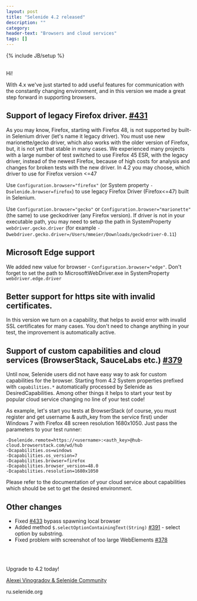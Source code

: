 ```yaml
---
layout: post
title: "Selenide 4.2 released"
description: ""
category:
header-text: "Browsers and cloud services"
tags: []
---
```


{% include JB/setup %}

<br/>
Hi!

With 4.х we've just started to add useful features for communication with the constantly changing environment,
and in this version we made a great step forward in supporting browsers.  

## Support of legacy Firefox driver. [#431](https://github.com/selenide/selenide/issues/431)

As you may know, Firefox, starting with Firefox 48, is not supported by built-in Selenium driver
(let's name it legacy driver). You must use new marionette/gecko driver, which also works with
the older version of Firefox, but, it is not yet that stable in many cases. We experienced many projects
with a large number of test switched to use Firefox 45 ESR, with the legacy driver, instead of the newest
Firefox, because of high costs for analysis and changes for broken tests with the new driver.
In 4.2 you may choose, which driver to use for Firefox version <=47


Use `Configuration.browser="firefox"` (or System property `-Dselenide.browser=firefox`) 
to use legacy Firefox Driver (Firefox<=47) built in Selenium.

Use `Configuration.browser="gecko"` or `Configuration.browser="marionette"` (the same) 
to use geckodriver (any Firefox version). If driver is not in your executable path, you may need to
setup the path in SystemProperty `webdriver.gecko.driver` 
(for example `-Dwebdriver.gecko.driver=/Users/mmeier/Downloads/geckodriver-0.11`)

##  Microsoft Edge support

We added new value for browser - `Configuration.browser="edge"`. Don't forget to set the path to
MicrosoftWebDriver.exe in SystemProperty `webdriver.edge.driver`

## Better support for https site with invalid certificates. 

In this version we turn on a capability, that helps to avoid error with invalid SSL certificates for many cases.
You don't need to change anything in your test, the improvement is automatically active.


##  Support of custom capabilities and cloud services (BrowserStack, SauceLabs etc.) [#379](https://github.com/selenide/selenide/issues/379)

Until now, Selenide users did not have easy way to ask for custom capabilities for the browser.
Starting from 4.2 System properties prefixed with `capabilities.*` automatically processed by
Selenide as DesiredCapabilities.
Among other things it helps to start your test by popular cloud service changing no line of your test code!
  
As example, let's start you tests at BrowserStack (of course, you must register and get username & auth_key from the service first)
under Windows 7 with Firefox 48 screen resolution 1680х1050. Just pass the parameters to your test runner:

```
-Dselenide.remote=https://<username>:<auth_key>@hub-cloud.browserstack.com/wd/hub
-Dcapabilities.os=windows
-Dcapabilities.os_version=7
-Dcapabilities.browser=firefox
-Dcapabilities.browser_version=48.0
-Dcapabilities.resolution=1680x1050
```

Please refer to the documentation of your cloud service about capabilities which should be set to get the desired environment.

## Other changes

* Fixed [#433](https://github.com/selenide/selenide/issues/433) bypass spawning local browser
* Added method `$.selectOptionContainingText(String)` [#391](https://github.com/selenide/selenide/issues/391) - select option by substring.
* Fixed problem with screenshot of too large WebElements [#378](https://github.com/selenide/selenide/issues/378)



<br/>
<br/>

Upgrade to 4.2 today!

[Alexei Vinogradov & Selenide Community](https://github.com/selenide/selenide)

ru.selenide.org
